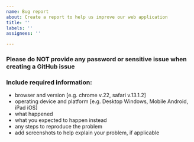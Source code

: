 ```yaml
---
name: Bug report
about: Create a report to help us improve our web application
title: ''
labels: ''
assignees: ''

---
```


### Please do NOT provide any password or sensitive issue when creating a GitHub issue

### Include required information:

- browser and version [e.g. chrome v.22, safari v.13.1.2]
- operating device and platform [e.g. Desktop Windows, Mobile Android, iPad iOS]
- what happened
- what you expected to happen instead
- any steps to reproduce the problem
- add screenshots to help explain your problem, if applicable
